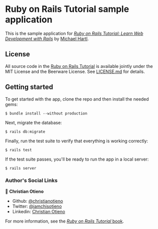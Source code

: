 # Ruby on Rails Tutorial sample application

This is the sample application for
[*Ruby on Rails Tutorial:
Learn Web Development with Rails*](https://www.railstutorial.org/)
by [Michael Hartl](http://www.michaelhartl.com/).

## License

All source code in the [Ruby on Rails Tutorial](https://www.railstutorial.org/)
is available jointly under the MIT License and the Beerware License. See
[LICENSE.md](LICENSE.md) for details.

## Getting started

To get started with the app, clone the repo and then install the needed gems:

```
$ bundle install --without production
```

Next, migrate the database:

```
$ rails db:migrate
```

Finally, run the test suite to verify that everything is working correctly:

```
$ rails test
```

If the test suite passes, you'll be ready to run the app in a local server:

```
$ rails server
```

### Author's Social Links

👤 **Christian Otieno**

* Github: [@christianotieno](https://github.com/christianotieno)
* Twitter: [@iamchisotieno](https://twitter.com/iamchrisotieno)
* Linkedin: [Christian Otieno](https://www.linkedin.com/in/christianotieno/)

For more information, see the
[*Ruby on Rails Tutorial* book](https://www.railstutorial.org/book).
